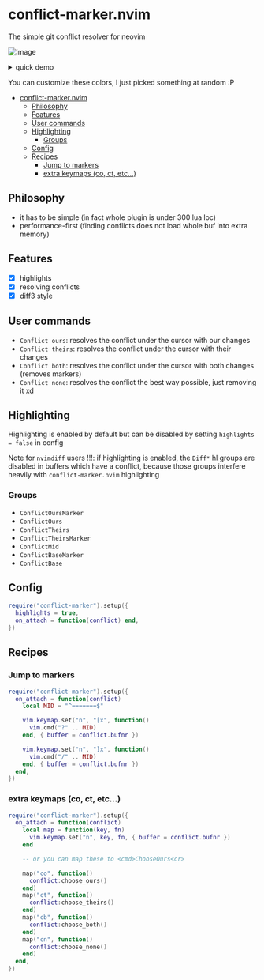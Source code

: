 # conflict-marker.nvim


The simple git conflict resolver for neovim


![image](https://github.com/user-attachments/assets/5d4861a4-fabe-4569-a2e3-a3bfb2c9bc53)

<details>
  <summary>quick demo</summary>


https://github.com/user-attachments/assets/bb4c5abd-9475-4aaa-84e2-5cb5cbfdfd8e



</details>


You can customize these colors, I just picked something at random :P


<!--toc:start-->
- [conflict-marker.nvim](#conflict-markernvim)
  - [Philosophy](#philosophy)
  - [Features](#features)
  - [User commands](#user-commands)
  - [Highlighting](#highlighting)
    - [Groups](#groups)
  - [Config](#config)
  - [Recipes](#recipes)
    - [Jump to markers](#jump-to-markers)
    - [extra keymaps (co, ct, etc...)](#extra-keymaps-co-ct-etc)
<!--toc:end-->


## Philosophy

- it has to be simple (in fact whole plugin is under 300 lua loc)
- performance-first (finding conflicts does not load whole buf into extra memory)


## Features
- [x] highlights
- [x] resolving conflicts
- [x] diff3 style

## User commands

- `Conflict ours`: resolves the conflict under the cursor with our changes
- `Conflict theirs`: resolves the conflict under the cursor with their changes
- `Conflict both`: resolves the conflict under the cursor with both changes (removes markers)
- `Conflict none`: resolves the conflict the best way possible, just removing it xd

## Highlighting

Highlighting is enabled by default but can be disabled by setting `highlights = false` in config

Note for `nvimdiff` users !!!: if highlighting is enabled, the `Diff*` hl groups are disabled in buffers which have a
conflict, because those groups interfere heavily with `conflict-marker.nvim` highlighting

### Groups

- `ConflictOursMarker`
- `ConflictOurs`
- `ConflictTheirs`
- `ConflictTheirsMarker`
- `ConflictMid`
- `ConflictBaseMarker`
- `ConflictBase`

## Config

```lua
require("conflict-marker").setup({
  highlights = true,
  on_attach = function(conflict) end,
})
```

## Recipes

### Jump to markers

```lua
require("conflict-marker").setup({
  on_attach = function(conflict)
    local MID = "^=======$"

    vim.keymap.set("n", "[x", function()
      vim.cmd("?" .. MID)
    end, { buffer = conflict.bufnr })

    vim.keymap.set("n", "]x", function()
      vim.cmd("/" .. MID)
    end, { buffer = conflict.bufnr })
  end,
})

```

### extra keymaps (co, ct, etc...)


```lua
require("conflict-marker").setup({
  on_attach = function(conflict)
    local map = function(key, fn)
      vim.keymap.set("n", key, fn, { buffer = conflict.bufnr })
    end

    -- or you can map these to <cmd>ChooseOurs<cr>

    map("co", function()
      conflict:choose_ours()
    end)
    map("ct", function()
      conflict:choose_theirs()
    end)
    map("cb", function()
      conflict:choose_both()
    end)
    map("cn", function()
      conflict:choose_none()
    end)
  end,
})

```
